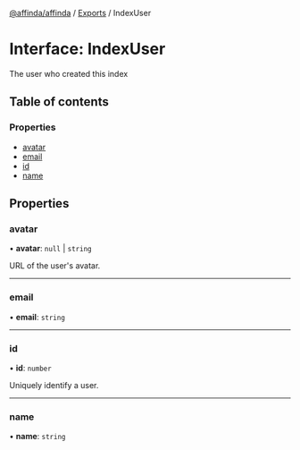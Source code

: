 [@affinda/affinda](../README.md) / [Exports](../modules.md) / IndexUser

# Interface: IndexUser

The user who created this index

## Table of contents

### Properties

- [avatar](IndexUser.md#avatar)
- [email](IndexUser.md#email)
- [id](IndexUser.md#id)
- [name](IndexUser.md#name)

## Properties

### avatar

• **avatar**: ``null`` \| `string`

URL of the user's avatar.

___

### email

• **email**: `string`

___

### id

• **id**: `number`

Uniquely identify a user.

___

### name

• **name**: `string`
